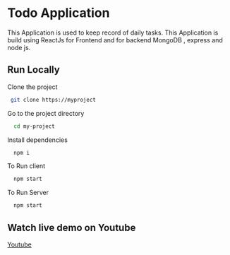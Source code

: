 # Todo Application

This Application is used to keep record of daily tasks.
This Application is build using ReactJs for Frontend and for backend MongoDB , express and node js.

## Run Locally

Clone the project

```bash
 git clone https://myproject
```
Go to the project directory

```bash
  cd my-project
```
Install dependencies

```bash
  npm i
```
To Run client

```bash
  npm start
```
To Run Server

```bash
  npm start
```
## Watch live demo on Youtube

[Youtube](https://youtu.be/OpW8LfYAhiA)